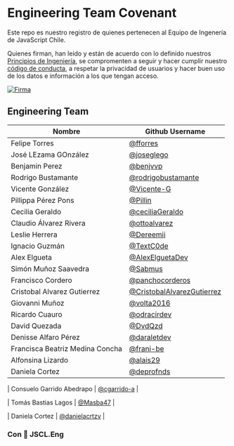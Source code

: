 # Engineering Team Covenant

Este repo es nuestro registro de quienes pertenecen al Equipo de Ingenería de JavaScript Chile.

Quienes firman, han leido y están de acuerdo con lo definido nuestros [Principios de Ingeniería](https://eng.jschile.org/JSChile-Principios-de-Ingenier-a-7c87246f2dac49f38b42dd509238f9fb), se compromenten a seguir y hacer cumplir nuestro [código de conducta](https://github.com/jsconfcl/code_of_conduct), a respetar la privacidad de usuarios y hacer buen uso de los datos e información a los que tengan acceso.

[![Firma](https://img.shields.io/badge/firma_aqui!-f7df1e?style=for-the-badge&logo=buddy&logoColor=000000)](https://github.com/jsconfcl/engineering-team-covenant/issues/new?template=sign-the-terms.yml)

## Engineering Team

| **Nombre** | **Github Username** |
| ---------- | ------------------- |
| Felipe Torres | [@fforres](https://github.com/fforres) |
| José LEzama GOnzález | [@joseglego](https://github.com/joseglego) |
| Benjamin Perez | [@benjvvp](https://github.com/benjvvp) |
| Rodrigo Bustamante | [@rodrigobustamante](https://github.com/rodrigobustamante) |
| Vicente González | [@Vicente-G](https://github.com/Vicente-G) |
| Pillippa Pérez Pons | [@Pillin](https://github.com/Pillin) |
| Cecilia Geraldo | [@ceciliaGeraldo](https://github.com/ceciliaGeraldo) |
| Claudio Álvarez Rivera | [@ottoalvarez](https://github.com/ottoalvarez) |
| Leslie Herrera | [@Dereemii](https://github.com/Dereemii) |
| Ignacio Guzmán | [@TextC0de](https://github.com/TextC0de) |
| Alex Elgueta | [@AlexElguetaDev](https://github.com/AlexElguetaDev) |
| Simón Muñoz Saavedra | [@Sabmus](https://github.com/Sabmus) |
| Francisco Cordero | [@panchocorderos](https://github.com/panchocorderos) |
| Cristobal Alvarez Gutierrez | [@CristobalAlvarezGutierrez](https://github.com/CristobalAlvarezGutierrez)|
| Giovanni Muñoz | [@volta2016](https://github.com/volta2016) |
| Ricardo Cuauro | [@odracirdev](https://github.com/odracirdev) |
| David Quezada | [@DvdQzd](https://github.com/dvdqzd) |
| Denisse Alfaro Pérez | [@daraletdev](https://github.com/daraletdev) |
| Francisca Beatriz Medina Concha | [@frani-be](https://github.com/frani-be) |
| Alfonsina Lizardo | [@alais29](https://github.com/alais29) |
| Daniela Cortez  | [@deprofnds](https://github.com/danielacrtzv) |

<!-- Este es un placeholder para una nueva entrada, sientente libre de copiarlo y usarlo en la tabla superior. -->
<!--

|                                             | [x](xxxxx)                                        |  
-->

| Consuelo Garrido Abedrapo | [@cgarrido-a](https://github.com/cgarrido-a) |

| Tomás Bastias Lagos | [@Masba47](https://github.com/Masba47) |

| Daniela Cortez | [@danielacrtzv](https://github.com/danielacrtzv) |

### Con 💛 JSCL.Eng
